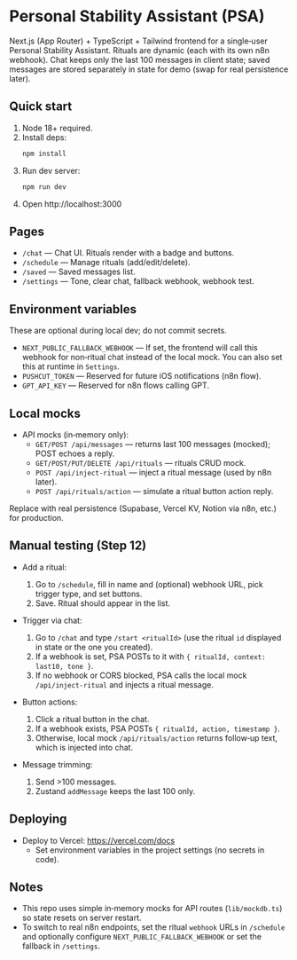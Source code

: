 # Personal Stability Assistant (PSA)

Next.js (App Router) + TypeScript + Tailwind frontend for a single‑user Personal Stability Assistant. Rituals are dynamic (each with its own n8n webhook). Chat keeps only the last 100 messages in client state; saved messages are stored separately in state for demo (swap for real persistence later).

## Quick start

1. Node 18+ required.
2. Install deps:
   ```bash
   npm install
   ```
3. Run dev server:
   ```bash
   npm run dev
   ```
4. Open http://localhost:3000

## Pages

- `/chat` — Chat UI. Rituals render with a badge and buttons.
- `/schedule` — Manage rituals (add/edit/delete).
- `/saved` — Saved messages list.
- `/settings` — Tone, clear chat, fallback webhook, webhook test.

## Environment variables

These are optional during local dev; do not commit secrets.

- `NEXT_PUBLIC_FALLBACK_WEBHOOK` — If set, the frontend will call this webhook for non‑ritual chat instead of the local mock. You can also set this at runtime in `Settings`.
- `PUSHCUT_TOKEN` — Reserved for future iOS notifications (n8n flow).
- `GPT_API_KEY` — Reserved for n8n flows calling GPT.

## Local mocks

- API mocks (in‑memory only):
  - `GET/POST /api/messages` — returns last 100 messages (mocked); POST echoes a reply.
  - `GET/POST/PUT/DELETE /api/rituals` — rituals CRUD mock.
  - `POST /api/inject-ritual` — inject a ritual message (used by n8n later).
  - `POST /api/rituals/action` — simulate a ritual button action reply.

Replace with real persistence (Supabase, Vercel KV, Notion via n8n, etc.) for production.

## Manual testing (Step 12)

- Add a ritual:
  1) Go to `/schedule`, fill in name and (optional) webhook URL, pick trigger type, and set buttons.
  2) Save. Ritual should appear in the list.

- Trigger via chat:
  1) Go to `/chat` and type `/start <ritualId>` (use the ritual `id` displayed in state or the one you created).
  2) If a webhook is set, PSA POSTs to it with `{ ritualId, context: last10, tone }`.
  3) If no webhook or CORS blocked, PSA calls the local mock `/api/inject-ritual` and injects a ritual message.

- Button actions:
  1) Click a ritual button in the chat.
  2) If a webhook exists, PSA POSTs `{ ritualId, action, timestamp }`.
  3) Otherwise, local mock `/api/rituals/action` returns follow‑up text, which is injected into chat.

- Message trimming:
  1) Send >100 messages.
  2) Zustand `addMessage` keeps the last 100 only.

## Deploying

- Deploy to Vercel: https://vercel.com/docs
  - Set environment variables in the project settings (no secrets in code).

## Notes

- This repo uses simple in‑memory mocks for API routes (`lib/mockdb.ts`) so state resets on server restart.
- To switch to real n8n endpoints, set the ritual `webhook` URLs in `/schedule` and optionally configure `NEXT_PUBLIC_FALLBACK_WEBHOOK` or set the fallback in `/settings`.
